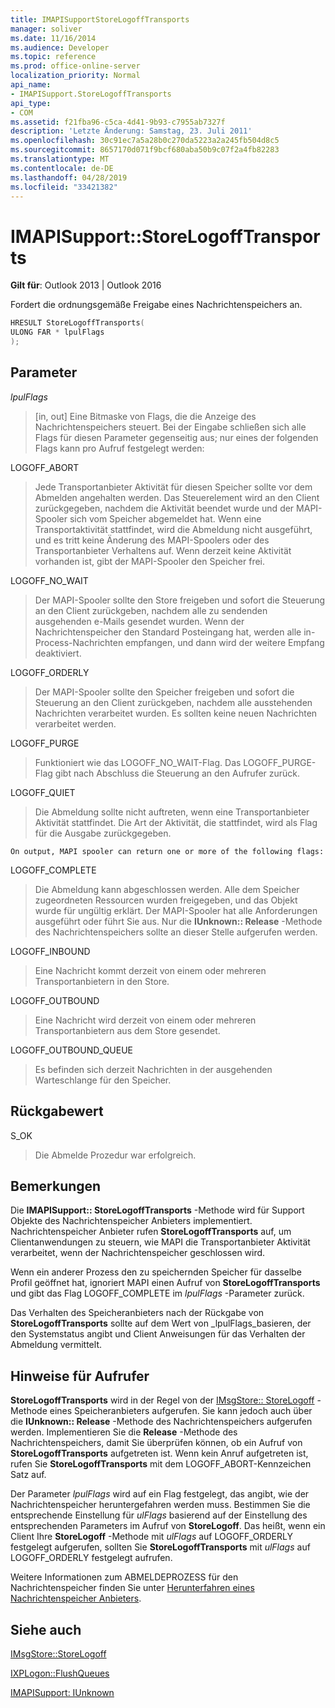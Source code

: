 ```yaml
---
title: IMAPISupportStoreLogoffTransports
manager: soliver
ms.date: 11/16/2014
ms.audience: Developer
ms.topic: reference
ms.prod: office-online-server
localization_priority: Normal
api_name:
- IMAPISupport.StoreLogoffTransports
api_type:
- COM
ms.assetid: f21fba96-c5ca-4d41-9b93-c7955ab7327f
description: 'Letzte Änderung: Samstag, 23. Juli 2011'
ms.openlocfilehash: 30c91ec7a5a28b0c270da5223a2a245fb504d8c5
ms.sourcegitcommit: 8657170d071f9bcf680aba50b9c07f2a4fb82283
ms.translationtype: MT
ms.contentlocale: de-DE
ms.lasthandoff: 04/28/2019
ms.locfileid: "33421382"
---
```

# <a name="imapisupportstorelogofftransports"></a>IMAPISupport::StoreLogoffTransports

  
  
**Gilt für**: Outlook 2013 | Outlook 2016 
  
Fordert die ordnungsgemäße Freigabe eines Nachrichtenspeichers an.
  
```cpp
HRESULT StoreLogoffTransports(
ULONG FAR * lpulFlags
);
```

## <a name="parameters"></a>Parameter

 _lpulFlags_
  
> [in, out] Eine Bitmaske von Flags, die die Anzeige des Nachrichtenspeichers steuert. Bei der Eingabe schließen sich alle Flags für diesen Parameter gegenseitig aus; nur eines der folgenden Flags kann pro Aufruf festgelegt werden:
    
LOGOFF_ABORT 
  
> Jede Transportanbieter Aktivität für diesen Speicher sollte vor dem Abmelden angehalten werden. Das Steuerelement wird an den Client zurückgegeben, nachdem die Aktivität beendet wurde und der MAPI-Spooler sich vom Speicher abgemeldet hat. Wenn eine Transportaktivität stattfindet, wird die Abmeldung nicht ausgeführt, und es tritt keine Änderung des MAPI-Spoolers oder des Transportanbieter Verhaltens auf. Wenn derzeit keine Aktivität vorhanden ist, gibt der MAPI-Spooler den Speicher frei. 
    
LOGOFF_NO_WAIT 
  
> Der MAPI-Spooler sollte den Store freigeben und sofort die Steuerung an den Client zurückgeben, nachdem alle zu sendenden ausgehenden e-Mails gesendet wurden. Wenn der Nachrichtenspeicher den Standard Posteingang hat, werden alle in-Process-Nachrichten empfangen, und dann wird der weitere Empfang deaktiviert. 
    
LOGOFF_ORDERLY 
  
> Der MAPI-Spooler sollte den Speicher freigeben und sofort die Steuerung an den Client zurückgeben, nachdem alle ausstehenden Nachrichten verarbeitet wurden. Es sollten keine neuen Nachrichten verarbeitet werden. 
    
LOGOFF_PURGE 
  
> Funktioniert wie das LOGOFF_NO_WAIT-Flag. Das LOGOFF_PURGE-Flag gibt nach Abschluss die Steuerung an den Aufrufer zurück. 
    
LOGOFF_QUIET 
  
> Die Abmeldung sollte nicht auftreten, wenn eine Transportanbieter Aktivität stattfindet. Die Art der Aktivität, die stattfindet, wird als Flag für die Ausgabe zurückgegeben.
    
    On output, MAPI spooler can return one or more of the following flags:
    
LOGOFF_COMPLETE 
  
> Die Abmeldung kann abgeschlossen werden. Alle dem Speicher zugeordneten Ressourcen wurden freigegeben, und das Objekt wurde für ungültig erklärt. Der MAPI-Spooler hat alle Anforderungen ausgeführt oder führt Sie aus. Nur die **IUnknown:: Release** -Methode des Nachrichtenspeichers sollte an dieser Stelle aufgerufen werden. 
    
LOGOFF_INBOUND 
  
> Eine Nachricht kommt derzeit von einem oder mehreren Transportanbietern in den Store. 
    
LOGOFF_OUTBOUND 
  
> Eine Nachricht wird derzeit von einem oder mehreren Transportanbietern aus dem Store gesendet. 
    
LOGOFF_OUTBOUND_QUEUE 
  
> Es befinden sich derzeit Nachrichten in der ausgehenden Warteschlange für den Speicher.
    
## <a name="return-value"></a>Rückgabewert

S_OK 
  
> Die Abmelde Prozedur war erfolgreich.
    
## <a name="remarks"></a>Bemerkungen

Die **IMAPISupport:: StoreLogoffTransports** -Methode wird für Support Objekte des Nachrichtenspeicher Anbieters implementiert. Nachrichtenspeicher Anbieter rufen **StoreLogoffTransports** auf, um Clientanwendungen zu steuern, wie MAPI die Transportanbieter Aktivität verarbeitet, wenn der Nachrichtenspeicher geschlossen wird. 
  
Wenn ein anderer Prozess den zu speichernden Speicher für dasselbe Profil geöffnet hat, ignoriert MAPI einen Aufruf von **StoreLogoffTransports** und gibt das Flag LOGOFF_COMPLETE im _lpulFlags_ -Parameter zurück. 
  
Das Verhalten des Speicheranbieters nach der Rückgabe von **StoreLogoffTransports** sollte auf dem Wert von _lpulFlags_basieren, der den Systemstatus angibt und Client Anweisungen für das Verhalten der Abmeldung vermittelt. 
  
## <a name="notes-to-callers"></a>Hinweise für Aufrufer

 **StoreLogoffTransports** wird in der Regel von der [IMsgStore:: StoreLogoff](imsgstore-storelogoff.md) -Methode eines Speicheranbieters aufgerufen. Sie kann jedoch auch über die **IUnknown:: Release** -Methode des Nachrichtenspeichers aufgerufen werden. Implementieren Sie die **Release** -Methode des Nachrichtenspeichers, damit Sie überprüfen können, ob ein Aufruf von **StoreLogoffTransports** aufgetreten ist. Wenn kein Anruf aufgetreten ist, rufen Sie **StoreLogoffTransports** mit dem LOGOFF_ABORT-Kennzeichen Satz auf. 
  
Der Parameter _lpulFlags_ wird auf ein Flag festgelegt, das angibt, wie der Nachrichtenspeicher heruntergefahren werden muss. Bestimmen Sie die entsprechende Einstellung für _ulFlags_ basierend auf der Einstellung des entsprechenden Parameters im Aufruf von **StoreLogoff**. Das heißt, wenn ein Client Ihre **StoreLogoff** -Methode mit _ulFlags_ auf LOGOFF_ORDERLY festgelegt aufgerufen, sollten Sie **StoreLogoffTransports** mit _ulFlags_ auf LOGOFF_ORDERLY festgelegt aufrufen. 
  
Weitere Informationen zum ABMELDEPROZESS für den Nachrichtenspeicher finden Sie unter [Herunterfahren eines Nachrichtenspeicher Anbieters](shutting-down-a-message-store-provider.md).
  
## <a name="see-also"></a>Siehe auch



[IMsgStore::StoreLogoff](imsgstore-storelogoff.md)
  
[IXPLogon::FlushQueues](ixplogon-flushqueues.md)
  
[IMAPISupport: IUnknown](imapisupportiunknown.md)

